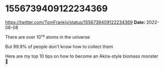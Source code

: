 # 1556739409122234369
https://twitter.com/TomFrankly/status/1556739409122234369
**Date:** 2022-08-08

There are over 10⁷⁸ atoms in the universe

But 99.9% of people don't know how to collect them

Here are my top 10 tips on how to become an Akira-style biomass monster 🧵
